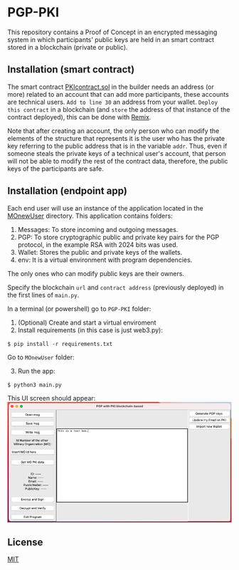 # PGP-PKI

This repository contains a Proof of Concept in an encrypted messaging system in which participants' public keys are held in an smart contract stored in a blockchain (private or public).

## Installation (smart contract)

The smart contract [PKIcontract.sol](https://github.com/julio-cesar-leitao/PGP-PKI/blob/main/PKIcontract.sol) in the builder needs an address (or more) related to an account that can add more participants, these accounts are technical users. `Add to line 30` an address from your wallet. `Deploy this contract` in a blockchain (and `store` the address of that instance of the contract deployed), this can be done with [Remix](http://remix.ethereum.org/).

Note that after creating an account, the only person who can modify the elements of the structure that represents it is the user who has the private key referring to the public address that is in the variable `addr`. Thus, even if someone steals the private keys of a technical user's account, that person will not be able to modify the rest of the contract data, therefore, the public keys of the participants are safe.

## Installation (endpoint app)

Each end user will use an instance of the application located in the [MOnewUser](https://github.com/julio-cesar-leitao/PGP-PKI/tree/main/MOnewUser) directory. This application contains folders:
1. Messages: To store incoming and outgoing messages.
2. PGP: To store cryptographic public and private key pairs for the PGP protocol, in the example RSA with 2024 bits was used.
3. Wallet: Stores the public and private keys of the wallets.
4. env: It is a virtual environment with program dependencies.

The only ones who can modify public keys are their owners.

Specify the blockchain `url` and `contract address` (previously deployed) in the first lines of `main.py`.

In a terminal (or powershell) go to `PGP-PKI` folder:
1. (Optional) Create and start a virtual enviroment
2. Install requirements (in this case is just web3.py):
```
$ pip install -r requirements.txt
```

Go to `MOnewUser` folder:

3. Run the app:
```
$ python3 main.py
```

This UI screen should appear:
![alt text](images/UI.png)

## License
[MIT](https://choosealicense.com/licenses/mit/)
